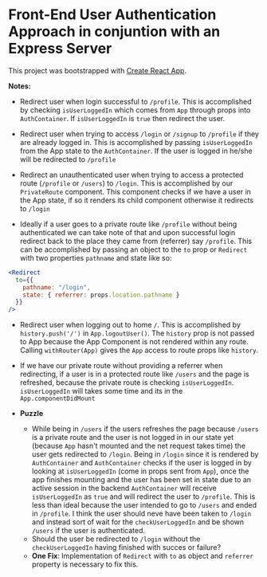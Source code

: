 # Front-End User Authentication Approach in conjuntion with an Express Server

This project was bootstrapped with [Create React App](https://github.com/facebook/create-react-app).


**Notes:**

* Redirect user when login successful to `/profile`. This is accomplished by checking `isUserLoggedIn` which comes from `App` through props into `AuthContainer`. If `isUserLoggedIn` is `true` then redirect the user.

* Redirect user when trying to access `/login` or `/signup` to `/profile` if they are already logged in. This is accomplished by passing `isUserLoggedIn` from the App state to the `AuthContainer`. If the user is logged in he/she will be redirected to `/profile`

* Redirect an unauthenticated user when trying to access a protected route (`/profile` or `/users`) to `/login`. This is accomplished by our `PrivateRoute` component. This component checks if we have a user in the App state, if so it renders its child component otherwise it redirects to `/login`

* Ideally if a user goes to a private route like `/profile` without being authenticated we can take note of that and upon successful login redirect back to the place they came from (referrer) say `/profile`. This can be accomplished by passing an object to the `to` prop or `Redirect` with two properties `pathname` and state like so: 

```jsx
<Redirect 
  to={{
    pathname: "/login",
    state: { referrer: props.location.pathname }
  }} 
/>
```

* Redirect user when logging out to home `/`. This is accomplished by `history.push('/')` in `App.logoutUser()`. The `history` prop is not passed to App because the App Component is not rendered within any route. Calling `withRouter(App)` gives the `App` access to route props like `history`.


* If we have our private route without providing a referrer when redirecting, if a user is in a protected route like `/users` and the page is refreshed, because the private route is checking `isUserLoggedIn`. `isUserLoggedIn` will takes some time and its in the `App.componentDidMount` 

* **Puzzle**
  * While being in `/users` if the users refreshes the page because `/users` is a private route and the user is not logged in in our state yet (because `App` hasn't mounted and the net request takes time) the user gets redirected to `/login`. Being in `/login` since it is rendered by `AuthContainer` and `AuthContainer` checks if the user is logged in by looking at `isUserLoggedIn` (come in props sent from `App`), once the app finishes mounting and the user has been set in state due to an active session in the backend `AuthContainer` will receive `isUserLoggedIn` as `true` and will redirect the user to `/profile`. This is less than ideal because the user intended to go to `/users` and ended in `/profile`. I think the user should neve have been taken to `/login` and instead sort of wait for the `checkUserLoggedIn` and be shown `/users` if the user is authenticated.
  * Should the user be redirected to `/login` without the `checkUserLoggedIn` having finished with succes or failure?
  * **One Fix**: Implementation of `Redirect` with `to` as object and `referrer` property is necessary to fix this.
